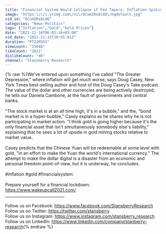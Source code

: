 ```yaml
---
title: "Financial System Would Collapse if Fed Tapers, Inflation Spiking, Warns Doug Casey"
image: "https:\/\/i.ytimg.com\/vi\/bCumIRs8cdQ\/hqdefault.jpg"
vid_id: "bCumIRs8cdQ"
categories: "News-Politics"
tags: ["Inflation","Gold","Gold Prices"]
date: "2021-11-16T06:03:16+03:00"
vid_date: "2021-11-15T20:45:01Z"
duration: "PT22M35S"
viewcount: "15048"
likeCount: "1821"
dislikeCount: "46"
channel: "Stansberry Research"
---
```

{% raw %}We've entered upon something I've called &quot;The Greater Depression,&quot; where inflation will get much worse, says Doug Casey, New York Times best-selling author and host of the Doug Casey's Take podcast. The value of the dollar and other currencies are being actively destroyed, he tells our Daniela Cambone, at the fault of governments and central banks.<br /><br />&quot;The stock market is at an all time high, it's in a bubble,&quot; and the, &quot;bond market is in a hyper-bubble,&quot; Casey explains as he shares why he is not participating in market action. &quot;I think gold is going higher because it's the only financial asset that isn't simultaneously somebody else's liability,&quot; explaining that he sees a lot of upside in gold mining stocks relative to market value.<br /><br />Casey predicts that the Chinese Yuan will be redeemable at some level with gold, &quot;in an effort to make the Yuan the world's international currency.&quot; The attempt to make the dollar digital is a disaster from an economic and personal freedom point-of-view, but it is underway, he concludes.<br /><br />#inflation #gold #financialsystem<br /><br />Prepare yourself for a financial lockdown: <a rel="nofollow" target="blank" href="https://www.wakeupcall2021.com/">https://www.wakeupcall2021.com/</a><br />______________________________ <br /><br />Follow us on Facebook: <a rel="nofollow" target="blank" href="https://www.facebook.com/StansberryResearch">https://www.facebook.com/StansberryResearch</a> <br />Follow us on Twitter: <a rel="nofollow" target="blank" href="https://twitter.com/stansberry">https://twitter.com/stansberry</a> <br />Follow us on Instagram: <a rel="nofollow" target="blank" href="https://www.instagram.com/stansberry_research">https://www.instagram.com/stansberry_research</a><br />Follow us on LinkedIn: <a rel="nofollow" target="blank" href="https://www.linkedin.com/company/stanberry-research">https://www.linkedin.com/company/stanberry-research</a>{% endraw %}
